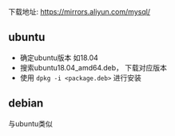 下载地址: https://mirrors.aliyun.com/mysql/

## ubuntu

- 确定ubuntu版本 如18.04
- 搜索ubuntu18.04_amd64.deb， 下载对应版本
- 使用 `dpkg -i <package.deb>` 进行安装



## debian

与ubuntu类似

